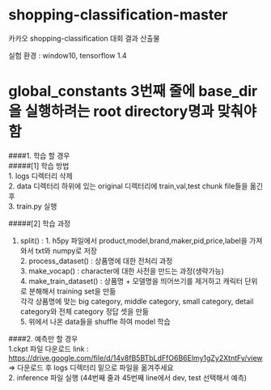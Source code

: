 # shopping-classification-master
카카오 shopping-classification 대회 결과 산출물

실험 환경 : window10, tensorflow 1.4  


global_constants 3번째 줄에 base_dir을 실행하려는 root directory명과 맞춰야 함
============================================================================


####1. 학습 할 경우  
#####[1] 학습 방법           
          1. logs 디렉터리 삭제  
          2. data 디렉터리 하위에 있는 original 디렉터리에 train,val,test chunk file들을 옮긴후  
          3. train.py 실행  
          
#####[2] 학습 과정  
  1) split() : 
          1. h5py 파일에서 product,model,brand,maker,pid,price,label을 가져와서 txt와 numpy로 저장  
          2. process_dataset() : 상품명에 대한 전처리 과정  
          3. make_vocap() : character에 대한 사전을 만드는 과정(생략가능)  
          4. make_train_dataset() : 상품명 + 모델명을 띄어쓰기를 제거하고 캐릭터 단위로 분해해서 training set을 만듦  
                            각각 상품명에 맞는 big category, middle category, small category, detail category와 전체 category 정답 셋을 만듦  
          5. 위에서 나온 data들을 shuffle 하여 model 학습    

####2. 예측만 할 경우  
          1.ckpt 파일 다운로드 link : https://drive.google.com/file/d/14v8fB5BTbLdFfO6B6Elmy1gZy2XtntFy/view  
           => 다운로드 후 logs 디렉터리 밑으로 파일을 옮겨주세요  
          2. inference 파일 실행 (44번째 줄과 45번째 line에서 dev, test 선택해서 예측)  

 

